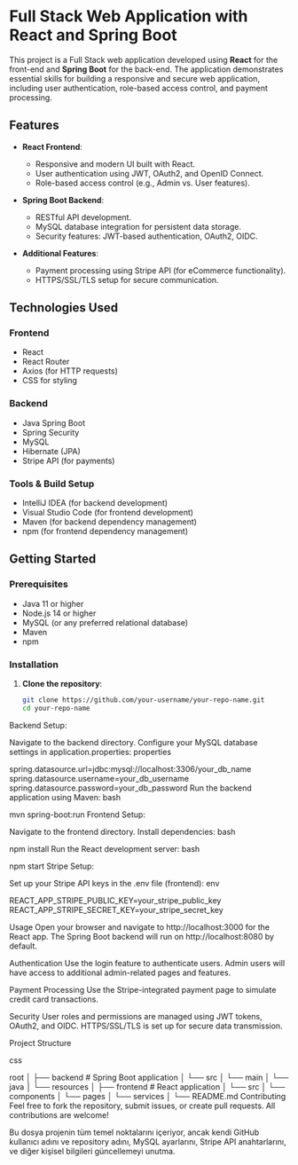 # Full Stack Web Application with React and Spring Boot

This project is a Full Stack web application developed using **React** for the front-end and **Spring Boot** for the back-end. The application demonstrates essential skills for building a responsive and secure web application, including user authentication, role-based access control, and payment processing.

## Features

- **React Frontend**:
  - Responsive and modern UI built with React.
  - User authentication using JWT, OAuth2, and OpenID Connect.
  - Role-based access control (e.g., Admin vs. User features).
  
- **Spring Boot Backend**:
  - RESTful API development.
  - MySQL database integration for persistent data storage.
  - Security features: JWT-based authentication, OAuth2, OIDC.
  
- **Additional Features**:
  - Payment processing using Stripe API (for eCommerce functionality).
  - HTTPS/SSL/TLS setup for secure communication.
  
## Technologies Used

### Frontend
- React
- React Router
- Axios (for HTTP requests)
- CSS for styling

### Backend
- Java Spring Boot
- Spring Security
- MySQL
- Hibernate (JPA)
- Stripe API (for payments)

### Tools & Build Setup
- IntelliJ IDEA (for backend development)
- Visual Studio Code (for frontend development)
- Maven (for backend dependency management)
- npm (for frontend dependency management)

## Getting Started

### Prerequisites
- Java 11 or higher
- Node.js 14 or higher
- MySQL (or any preferred relational database)
- Maven
- npm

### Installation

1. **Clone the repository**:
   ```bash
   git clone https://github.com/your-username/your-repo-name.git
   cd your-repo-name

   
Backend Setup:

Navigate to the backend directory.
Configure your MySQL database settings in application.properties:
properties

spring.datasource.url=jdbc:mysql://localhost:3306/your_db_name
spring.datasource.username=your_db_username
spring.datasource.password=your_db_password
Run the backend application using Maven:
bash

mvn spring-boot:run
Frontend Setup:

Navigate to the frontend directory.
Install dependencies:
bash

npm install
Run the React development server:
bash

npm start
Stripe Setup:

Set up your Stripe API keys in the .env file (frontend):
env

REACT_APP_STRIPE_PUBLIC_KEY=your_stripe_public_key
REACT_APP_STRIPE_SECRET_KEY=your_stripe_secret_key

Usage
Open your browser and navigate to http://localhost:3000 for the React app.
The Spring Boot backend will run on http://localhost:8080 by default.

Authentication
Use the login feature to authenticate users.
Admin users will have access to additional admin-related pages and features.

Payment Processing
Use the Stripe-integrated payment page to simulate credit card transactions.

Security
User roles and permissions are managed using JWT tokens, OAuth2, and OIDC.
HTTPS/SSL/TLS is set up for secure data transmission.

Project Structure

css





root
│
├── backend                # Spring Boot application
│   └── src
│       └── main
│           └── java
│           └── resources
│
├── frontend               # React application
│   └── src
│       └── components
│       └── pages
│       └── services
│
└── README.md
Contributing
Feel free to fork the repository, submit issues, or create pull requests. All contributions are welcome!


Bu dosya projenin tüm temel noktalarını içeriyor, ancak kendi GitHub kullanıcı adını ve repository adını, MySQL ayarlarını, Stripe API anahtarlarını, ve diğer kişisel bilgileri güncellemeyi unutma.
